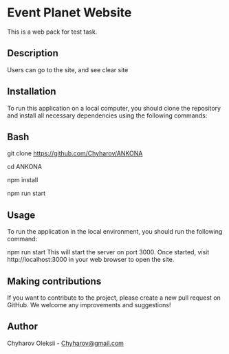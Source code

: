 # Event Planet Website

This is a web pack for test task.

## Description

Users can go to the site, and see clear site

## Installation

To run this application on a local computer, you should clone the repository and
install all necessary dependencies using the following commands:

## Bash

git clone https://github.com/Chyharov/ANKONA

cd ANKONA

npm install

npm run start

## Usage

To run the application in the local environment, you should run the following
command:

npm run start This will start the server on port 3000. Once started, visit
http://localhost:3000 in your web browser to open the site.

## Making contributions

If you want to contribute to the project, please create a new pull request on
GitHub. We welcome any improvements and suggestions!

## Author

Chyharov Oleksii - Chyharov@gmail.com
